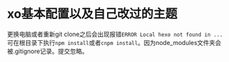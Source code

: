 # xo基本配置以及自己改过的主题
更换电脑或者重新git clone之后会出现报错`ERROR Local hexo not found in ...`
可在根目录下执行`npm install`或者`cnpm install`。因为node_modules文件夹会被.gitignore记录。提交忽略。
